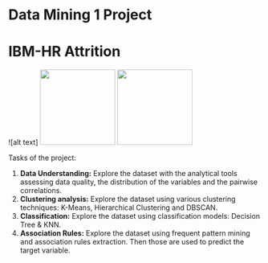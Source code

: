 # Data Mining 1 Project
# IBM-HR Attrition
![alt text] <img width=150px src= "https://upload.wikimedia.org/wikipedia/commons/thumb/f/fc/IBM_logo_in.jpg/1600px-IBM_logo_in.jpg" />  <img width=150px src="https://www.plan4res.eu/wp-content/uploads/2018/02/University-of-Pisa-Italy.png" />

Tasks of the project:
1. **Data Understanding:** Explore the dataset with the analytical tools assessing data quality, the distribution of the variables and the pairwise correlations. 
2. **Clustering analysis:** Explore the dataset using various clustering techniques: K-Means, Hierarchical Clustering and DBSCAN.
3. **Classification:** Explore the dataset using classification models: Decision Tree & KNN.
4. **Association Rules:** Explore the dataset using frequent pattern mining and association rules extraction. Then those are used to predict the target variable.
